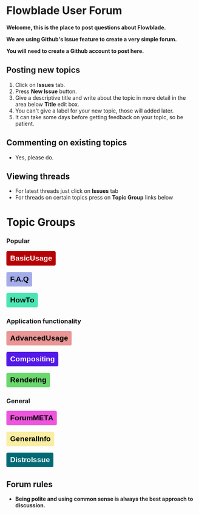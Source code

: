 # Flowblade User Forum

**Welcome, this is the place to post questions about Flowblade.**

**We are using Github's Issue feature to create a very simple forum.**

**You will need to create a Github account to post here.**

## Posting new topics
1. Click on **Issues** tab.
2. Press **New Issue** button.
3. Give a descriptive title and write about the topic in more detail in the area below **Title** edit box.
4. You can't give a label for your new topic, those will added later.
5. It can take some days before getting feedback on your topic, so be patient.

## Commenting on existing topics
  * Yes, please do.

## Viewing threads
  * For latest threads just click on **Issues** tab
  * For threads on certain topics press on **Topic Group** links below

# Topic Groups

### Popular

  [![BasicUsage](res/basicusage.png)](https://github.com/jliljebl/flowblade-forum/labels/BasicUsage)
  
  [![F.A.Q](res/faq.png)](https://github.com/jliljebl/flowblade-forum/labels/F.A.Q)
  
  [![HowTo](res/howto.png)](https://github.com/jliljebl/flowblade-forum/labels/HowTo)
  
### Application functionality
  
  [![AdvancedUsage](res/advancedusage.png)](https://github.com/jliljebl/flowblade-forum/labels/AdvancedUsage)
 
  [![Compositing](res/compositing.png)](https://github.com/jliljebl/flowblade-forum/issues?q=is%3Aopen+is%3Aissue+label%3ACompositing)
  
  [![Rendering](res/rendered.png)](https://github.com/jliljebl/flowblade-forum/labels/Rendering)
  
### General
  
  [![ForumMETA](res/forummeta.png)](https://github.com/jliljebl/flowblade-forum/labels/ForumMETA)
    
  [![GeneralInfo](res/generalinfo.png)](https://github.com/jliljebl/flowblade-forum/labels/GeneralInfo)

  [![DistroIssue](res/distroissue.png)](https://github.com/jliljebl/flowblade-forum/labels/DistroIssue)
    
  ## Forum rules
  * **Being polite and using common sense is always the best approach to discussion.**

  
  
